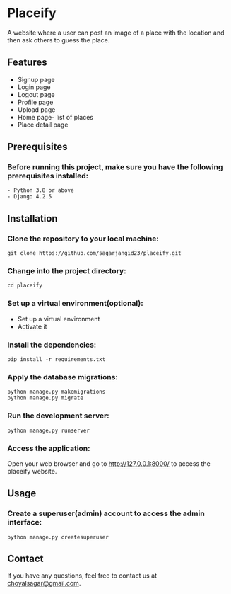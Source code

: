 # Placeify
A website where a user can post an image of a place with the location and then ask others to guess the place.

## Features
- Signup page
- Login page
- Logout page
- Profile page
- Upload page
- Home page- list of places
- Place detail page

## Prerequisites
### Before running this project, make sure you have the following prerequisites installed:
    - Python 3.8 or above
    - Django 4.2.5

## Installation
### Clone the repository to your local machine:
    git clone https://github.com/sagarjangid23/placeify.git

### Change into the project directory:
    cd placeify

### Set up a virtual environment(optional):
- Set up a virtual environment
- Activate it

### Install the dependencies:
    pip install -r requirements.txt

### Apply the database migrations:
    python manage.py makemigrations
    python manage.py migrate

### Run the development server:
    python manage.py runserver

### Access the application:
Open your web browser and go to http://127.0.0.1:8000/ to access the placeify website.

## Usage
### Create a superuser(admin) account to access the admin interface:
    python manage.py createsuperuser

## Contact
If you have any questions, feel free to contact us at choyalsagar@gmail.com.
